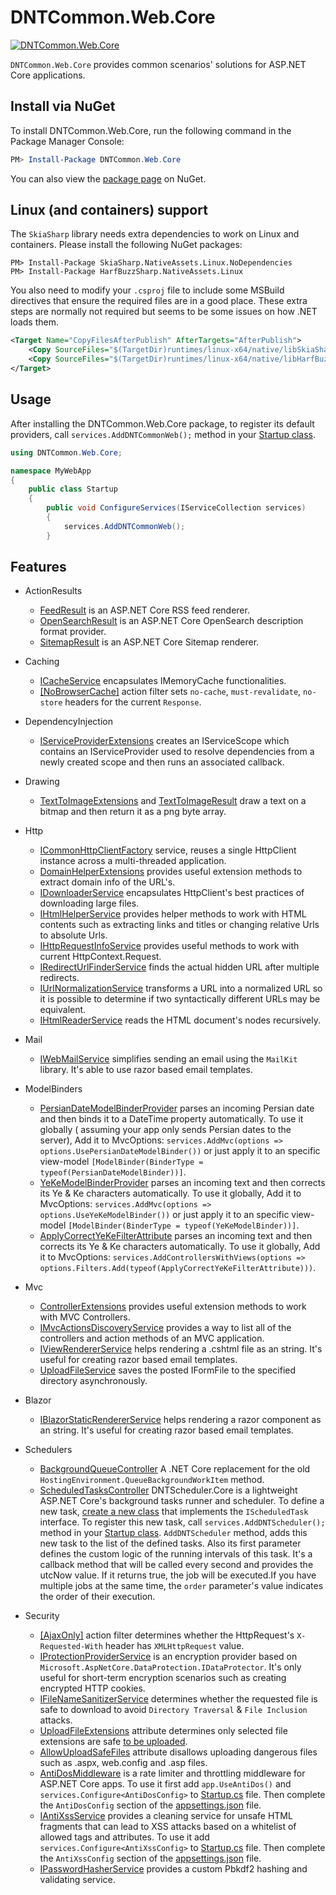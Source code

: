 # DNTCommon.Web.Core

[![DNTCommon.Web.Core](https://github.com/VahidN/DNTCommon.Web.Core/workflows/.NET%20Core%20Build/badge.svg)](https://github.com/VahidN/DNTCommon.Web.Core)

`DNTCommon.Web.Core` provides common scenarios' solutions for ASP.NET Core applications.

## Install via NuGet

To install DNTCommon.Web.Core, run the following command in the Package Manager Console:

```powershell
PM> Install-Package DNTCommon.Web.Core
```

You can also view the [package page](http://www.nuget.org/packages/DNTCommon.Web.Core/) on NuGet.

## Linux (and containers) support

The `SkiaSharp` library needs extra dependencies to work on Linux and containers. Please install the following NuGet
packages:

```
PM> Install-Package SkiaSharp.NativeAssets.Linux.NoDependencies
PM> Install-Package HarfBuzzSharp.NativeAssets.Linux
```

You also need to modify your `.csproj` file to include some MSBuild directives that ensure the required files are in a
good place. These extra steps are normally not required but seems to be some issues on how .NET loads them.

```xml
<Target Name="CopyFilesAfterPublish" AfterTargets="AfterPublish">
    <Copy SourceFiles="$(TargetDir)runtimes/linux-x64/native/libSkiaSharp.so" DestinationFolder="$([System.IO.Path]::GetFullPath('$(PublishDir)'))/bin/" />
    <Copy SourceFiles="$(TargetDir)runtimes/linux-x64/native/libHarfBuzzSharp.so" DestinationFolder="$([System.IO.Path]::GetFullPath('$(PublishDir)'))/bin/" />    
</Target>
```

## Usage

After installing the DNTCommon.Web.Core package, to register its default providers, call `services.AddDNTCommonWeb();`
method in
your [Startup class](https://github.com/VahidN/DNTCommon.Web.Core/tree/master/src/DNTCommon.Web.Core.TestWebApp/Startup.cs).

```csharp
using DNTCommon.Web.Core;

namespace MyWebApp
{
    public class Startup
    {
        public void ConfigureServices(IServiceCollection services)
        {
            services.AddDNTCommonWeb();
        }
```

## Features

- ActionResults

    - [FeedResult](https://github.com/VahidN/DNTCommon.Web.Core/tree/master/src/DNTCommon.Web.Core.TestWebApp/Controllers/FeedResultController.cs)
      is an ASP.NET Core RSS feed renderer.
    - [OpenSearchResult](https://github.com/VahidN/DNTCommon.Web.Core/tree/master/src/DNTCommon.Web.Core.TestWebApp/Controllers/OpenSearchController.cs)
      is an ASP.NET Core OpenSearch description format provider.
    - [SitemapResult](https://github.com/VahidN/DNTCommon.Web.Core/tree/master/src/DNTCommon.Web.Core.TestWebApp/Controllers/SitemapResultController.cs)
      is an ASP.NET Core Sitemap renderer.

- Caching

    - [ICacheService](https://github.com/VahidN/DNTCommon.Web.Core/tree/master/src/DNTCommon.Web.Core.TestWebApp/Controllers/CacheServiceController.cs)
      encapsulates IMemoryCache functionalities.
    - [[NoBrowserCache]](https://github.com/VahidN/DNTCommon.Web.Core/tree/master/src/DNTCommon.Web.Core.TestWebApp/Controllers/CacheManagerExtentionsController.cs)
      action filter sets `no-cache`, `must-revalidate`, `no-store` headers for the current `Response`.

- DependencyInjection

    - [IServiceProviderExtensions](https://github.com/VahidN/DNTCommon.Web.Core/tree/master/src/DNTCommon.Web.Core/DependencyInjection/IServiceProviderExtensions.cs)
      creates an IServiceScope which contains an IServiceProvider used to resolve dependencies from a newly created
      scope and then runs an associated callback.

- Drawing

    - [TextToImageExtensions](https://github.com/VahidN/DNTCommon.Web.Core/tree/master/src/DNTCommon.Web.Core.TestWebApp/Controllers/TextToImageController.cs)
      and [TextToImageResult](https://github.com/VahidN/DNTCommon.Web.Core/tree/master/src/DNTCommon.Web.Core.TestWebApp/Controllers/TextToImageController.cs)
      draw a text on a bitmap and then return it as a png byte array.

- Http

    - [ICommonHttpClientFactory](https://github.com/VahidN/DNTCommon.Web.Core/tree/master/src/DNTCommon.Web.Core.TestWebApp/Controllers/CommonHttpClientFactoryController.cs)
      service, reuses a single HttpClient instance across a multi-threaded application.
    - [DomainHelperExtensions](https://github.com/VahidN/DNTCommon.Web.Core/tree/master/src/DNTCommon.Web.Core.TestWebApp/Views/DomainHelperExtensions/Index.cshtml)
      provides useful extension methods to extract domain info of the URL's.
    - [IDownloaderService](https://github.com/VahidN/DNTCommon.Web.Core/tree/master/src/DNTCommon.Web.Core.TestWebApp/Controllers/DownloaderServiceController.cs)
      encapsulates HttpClient's best practices of downloading large files.
    - [IHtmlHelperService](https://github.com/VahidN/DNTCommon.Web.Core/tree/master/src/DNTCommon.Web.Core.Tests/HtmlHelperServiceTests.cs)
      provides helper methods to work with HTML contents such as extracting links and titles or changing relative Urls
      to absolute Urls.
    - [IHttpRequestInfoService](https://github.com/VahidN/DNTCommon.Web.Core/tree/master/src/DNTCommon.Web.Core.TestWebApp/Views/HttpRequestInfo/Index.cshtml)
      provides useful methods to work with current HttpContext.Request.
    - [IRedirectUrlFinderService](https://github.com/VahidN/DNTCommon.Web.Core/tree/master/src/DNTCommon.Web.Core.TestWebApp/Controllers/RedirectUrlFinderServiceController.cs)
      finds the actual hidden URL after multiple redirects.
    - [IUrlNormalizationService](https://github.com/VahidN/DNTCommon.Web.Core/tree/master/src/DNTCommon.Web.Core.Tests/UrlNormalizationServiceTests.cs)
      transforms a URL into a normalized URL so it is possible to determine if two syntactically different URLs may be
      equivalent.
    - [IHtmlReaderService](https://github.com/VahidN/DNTCommon.Web.Core/tree/master/src/DNTCommon.Web.Core.Tests/HtmlReaderServiceTests.cs)
      reads the HTML document's nodes recursively.

- Mail

    - [IWebMailService](https://github.com/VahidN/DNTCommon.Web.Core/tree/master/src/DNTCommon.Web.Core.TestWebApp/Controllers/WebMailServiceController.cs)
      simplifies sending an email using the `MailKit` library. It's able to use razor based email templates.

- ModelBinders

    - [PersianDateModelBinderProvider](https://github.com/VahidN/DNTCommon.Web.Core/tree/master/src/DNTCommon.Web.Core.TestWebApp/Views/PersianDateModelBinder/Index.cshtml)
      parses an incoming Persian date and then binds it to a DateTime property automatically. To use it globally (
      assuming your app only sends Persian dates to the server), Add it to
      MvcOptions: `services.AddMvc(options => options.UsePersianDateModelBinder())` or just apply it to an specific
      view-model `[ModelBinder(BinderType = typeof(PersianDateModelBinder))]`.
    - [YeKeModelBinderProvider](https://github.com/VahidN/DNTCommon.Web.Core/tree/master/src/DNTCommon.Web.Core.TestWebApp/Views/YeKeModelBinder/Index.cshtml)
      parses an incoming text and then corrects its Ye & Ke characters automatically. To use it globally, Add it to
      MvcOptions: `services.AddMvc(options => options.UseYeKeModelBinder())` or just apply it to an specific
      view-model `[ModelBinder(BinderType = typeof(YeKeModelBinder))]`.
    - [ApplyCorrectYeKeFilterAttribute](https://github.com/VahidN/DNTCommon.Web.Core/tree/master/src/DNTCommon.Web.Core.TestWebApp/Views/YeKeModelBinder/Index.cshtml)
      parses an incoming text and then corrects its Ye & Ke characters automatically. To use it globally, Add it to
      MvcOptions: `services.AddControllersWithViews(options => options.Filters.Add(typeof(ApplyCorrectYeKeFilterAttribute)))`.


- Mvc

    - [ControllerExtensions](https://github.com/VahidN/DNTCommon.Web.Core/tree/master/src/DNTCommon.Web.Core.TestWebApp/Controllers/ControllerExtensionsController.cs)
      provides useful extension methods to work with MVC Controllers.
    - [IMvcActionsDiscoveryService](https://github.com/VahidN/DNTCommon.Web.Core/tree/master/src/DNTCommon.Web.Core.TestWebApp/Controllers/MvcActionsDiscoveryController.cs)
      provides a way to list all of the controllers and action methods of an MVC application.
    - [IViewRendererService](https://github.com/VahidN/DNTCommon.Web.Core/tree/master/src/DNTCommon.Web.Core.TestWebApp/Controllers/ViewRendererServiceController.cs)
      helps rendering a .cshtml file as an string. It's useful for creating razor based email templates.
    - [UploadFileService](https://github.com/VahidN/DNTCommon.Web.Core/tree/master/src/DNTCommon.Web.Core.TestWebApp/Controllers/AllowUploadSafeFilesController.cs)
      saves the posted IFormFile to the specified directory asynchronously.


- Blazor

    - [IBlazorStaticRendererService](https://github.com/VahidN/DNTCommon.Web.Core/tree/master/src/DNTCommon.Web.Core/Blazor/IBlazorStaticRendererService.cs)
      helps rendering a razor component as an string. It's useful for creating razor based email templates.


- Schedulers

    - [BackgroundQueueController](https://github.com/VahidN/DNTCommon.Web.Core/tree/master/src/DNTCommon.Web.Core.TestWebApp/Controllers/BackgroundQueueController.cs)
      A .NET Core replacement for the old `HostingEnvironment.QueueBackgroundWorkItem` method.
    - [ScheduledTasksController](https://github.com/VahidN/DNTCommon.Web.Core/tree/master/src/DNTCommon.Web.Core.TestWebApp/Controllers/ScheduledTasksController.cs)
      DNTScheduler.Core is a lightweight ASP.NET Core's background tasks runner and scheduler. To define a new
      task, [create a new class](https://github.com/VahidN/DNTCommon.Web.Core/tree/master/src/DNTCommon.Web.Core.TestWebApp/ScheduledTasks/)
      that implements the `IScheduledTask` interface. To register this new task, call `services.AddDNTScheduler();`
      method in
      your [Startup class](https://github.com/VahidN/DNTCommon.Web.Core/tree/master/src/DNTCommon.Web.Core.TestWebApp/Startup.cs). `AddDNTScheduler`
      method, adds this new task to the list of the defined tasks. Also its first parameter defines the custom logic of
      the running intervals of this task. It's a callback method that will be called every second and provides the
      utcNow value. If it returns true, the job will be executed.If you have multiple jobs at the same time, the `order`
      parameter's value indicates the order of their execution.

- Security
    - [[AjaxOnly]](https://github.com/VahidN/DNTCommon.Web.Core/tree/master/src/DNTCommon.Web.Core.TestWebApp/Controllers/AjaxExtensionsController.cs)
      action filter determines whether the HttpRequest's `X-Requested-With` header has `XMLHttpRequest` value.
    - [IProtectionProviderService](https://github.com/VahidN/DNTCommon.Web.Core/tree/master/src/DNTCommon.Web.Core.TestWebApp/Controllers/ProtectionProviderServiceController.cs)
      is an encryption provider based on `Microsoft.AspNetCore.DataProtection.IDataProtector`. It's only useful for
      short-term encryption scenarios such as creating encrypted HTTP cookies.
    - [IFileNameSanitizerService](https://github.com/VahidN/DNTCommon.Web.Core/tree/master/src/DNTCommon.Web.Core.TestWebApp/Controllers/FileNameSanitizerServiceController.cs)
      determines whether the requested file is safe to download to avoid `Directory Traversal` & `File Inclusion`
      attacks.
    - [UploadFileExtensions](https://github.com/VahidN/DNTCommon.Web.Core/tree/master/src/DNTCommon.Web.Core.TestWebApp/Models/UserFileViewModel.cs)
      attribute determines only selected file extensions are
      safe [to be uploaded](https://github.com/VahidN/DNTCommon.Web.Core/tree/master/src/DNTCommon.Web.Core.TestWebApp/Controllers/UploadFileExtensionsController.cs).
    - [AllowUploadSafeFiles](https://github.com/VahidN/DNTCommon.Web.Core/tree/master/src/DNTCommon.Web.Core.TestWebApp/Models/UserFileViewModel.cs)
      attribute disallows uploading dangerous files such as .aspx, web.config and .asp files.
    - [AntiDosMiddleware](https://github.com/VahidN/DNTCommon.Web.Core/tree/master/src/DNTCommon.Web.Core.TestWebApp/Startup.cs)
      is a rate limiter and throttling middleware for ASP.NET Core apps. To use it first add `app.UseAntiDos()`
      and `services.Configure<AntiDosConfig>`
      to [Startup.cs](https://github.com/VahidN/DNTCommon.Web.Core/tree/master/src/DNTCommon.Web.Core.TestWebApp/Startup.cs)
      file. Then complete the `AntiDosConfig` section of
      the [appsettings.json](https://github.com/VahidN/DNTCommon.Web.Core/tree/master/src/DNTCommon.Web.Core.TestWebApp/appsettings.json)
      file.
    - [IAntiXssService](https://github.com/VahidN/DNTCommon.Web.Core/tree/master/src/DNTCommon.Web.Core.TestWebApp/Controllers/AntiXssController.cs)
      provides a cleaning service for unsafe HTML fragments that can lead to XSS attacks based on a whitelist of allowed
      tags and attributes. To use it add `services.Configure<AntiXssConfig>`
      to [Startup.cs](https://github.com/VahidN/DNTCommon.Web.Core/tree/master/src/DNTCommon.Web.Core.TestWebApp/Startup.cs)
      file. Then complete the `AntiXssConfig` section of
      the [appsettings.json](https://github.com/VahidN/DNTCommon.Web.Core/tree/master/src/DNTCommon.Web.Core.TestWebApp/appsettings.json)
      file.
    - [IPasswordHasherService](src/DNTCommon.Web.Core.Tests/PasswordHasherServiceTests.cs) provides a custom Pbkdf2
      hashing and validating service.
